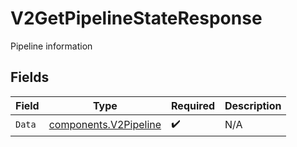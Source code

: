 # V2GetPipelineStateResponse

Pipeline information


## Fields

| Field                                                          | Type                                                           | Required                                                       | Description                                                    |
| -------------------------------------------------------------- | -------------------------------------------------------------- | -------------------------------------------------------------- | -------------------------------------------------------------- |
| `Data`                                                         | [components.V2Pipeline](../../models/components/v2pipeline.md) | :heavy_check_mark:                                             | N/A                                                            |